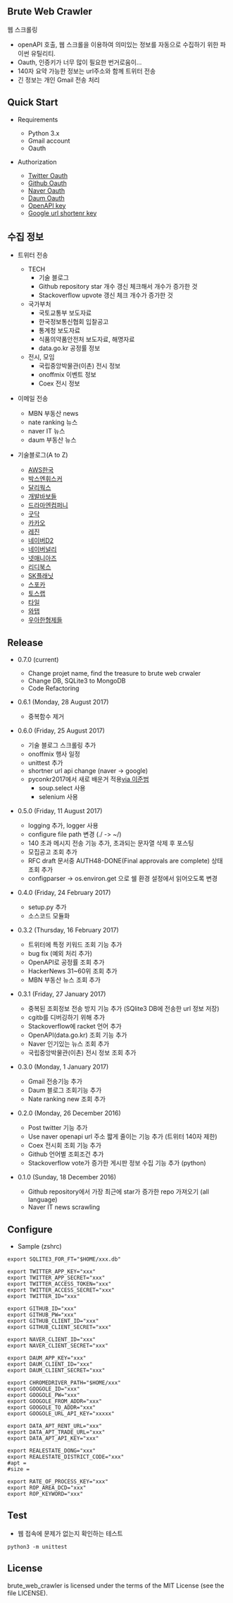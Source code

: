 Brute Web Crawler
----------------

웹 스크롤링
  - openAPI 호출, 웹 스크롤을 이용하여 의미있는 정보를 자동으로 수집하기 위한 파이썬 유틸리티.
  - Oauth, 인증키가 너무 많이 필요한 번거로움이...
  - 140자 요약 가능한 정보는 url주소와 함께 트위터 전송
  - 긴 정보는 개인 Gmail 전송 처리

Quick Start
----------------
- Requirements

  - Python 3.x
  - Gmail account
  - Oauth

- Authorization

  - [Twitter Oauth](https://apps.twitter.com)
  - [Github Oauth](https://github.com/settings/developers)
  - [Naver Oauth](https://developers.naver.com/apps)
  - [Daum Oauth](https://developers.daum.net/console)
  - [OpenAPI key](http://www.data.go.kr/)
  - [Google url shortenr key](https://developers.google.com/url-shortener/v1/getting_started#APIKey)


수집 정보
---------
- 트위터 전송
  - TECH 
    - 기술 블로그
    - Github repository star 개수 갱신 체크해서 개수가 증가한 것
    - Stackoverflow upvote 갱신 체크 개수가 증가한 것
  - 국가부처
    - 국토교통부 보도자료
    - 한국정보통신협회 입찰공고
    - 통계청 보도자료
    - 식품의약품안전처 보도자료, 해명자료
    - data.go.kr 공정률 정보
  - 전시, 모임
    - 국립중앙박물관(이촌) 전시 정보 
    - onoffmix 이벤트 정보
    - Coex 전시 정보


- 이메일 전송
  - MBN 부동산 news  
  - nate ranking 뉴스
  - naver IT 뉴스
  - daum 부동산 뉴스

- 기술블로그(A to Z)
  - [AWS한국](http://www.awskr.org/)
  - [박스엔휘스커](http://www.boxnwhis.kr/)
  - [달리웍스](http://techblog.daliworks.net/)
  - [개발바보들](http://devpools.kr/)
  - [드라마엔컴퍼니](http://blog.dramancompany.com/)
  - [굿닥](http://dev.goodoc.co.kr/)
  - [카카오](http://tech.kakao.com)
  - [레진](http://tech.lezhin.com)
  - [네이버D2](http://d2.naver.com/d2.atom)
  - [네이버널리](http://nuli.navercorp.com/sharing/blog/main)
  - [넷매니아즈](http://www.netmanias.com/ko/)
  - [리디북스](https://www.ridicorp.com/blog/)
  - [SK플래닛](http://readme.skplanet.com/)
  - [스포카](https://spoqa.github.io/index.html)
  - [토스랩](http://tosslab.github.io/)
  - [타일](https://blog.tyle.io/)
  - [와탭](http://tech.whatap.io/)
  - [우아한형제들](http://woowabros.github.io/index.html)

Release
-------
- 0.7.0 (current)
  - Change projet name, find the treasure to brute web crwaler
  - Change DB, SQLite3 to MongoDB
  - Code Refactoring

- 0.6.1 (Monday, 28 August 2017)
  - 중복함수 제거

- 0.6.0 (Friday, 25 August 2017)
  - 기술 블로그 스크롤링 추가
  - onoffmix 행사 일정
  - unittest 추가
  - shortner url api change (naver -> google)
  - pyconkr2017에서 새로 배운거 적용[via 이준범](https://github.com/beomi)
    - soup.select 사용
    - selenium 사용


- 0.5.0 (Friday, 11 August 2017)
  - logging 추가, logger 사용
  - configure file path 변경 (./ -> ~/)
  - 140 초과 메시지 전송 기능 추가, 초과되는 문자열 삭제 후 포스팅
  - 모집공고 조회 추가
  - RFC draft 문서중 AUTH48-DONE(Final approvals are complete) 상태 조회 추가
  - configparser -> os.environ.get 으로 쉘 환경 설정에서 읽어오도록 변경


- 0.4.0 (Friday, 24 February 2017)
  - setup.py 추가
  - 소스코드 모듈화


- 0.3.2 (Thursday, 16 February 2017)
  - 트위터에 특정 키워드 조회 기능 추가
  - bug fix (예외 처리 추가)
  - OpenAPI로 공정률 조회 추가
  - HackerNews 31~60위 조회 추가
  - MBN 부동산 뉴스 조회 추가


- 0.3.1 (Friday, 27 January 2017)
  - 중복된 조회정보 전송 방지 기능 추가 (SQlite3 DB에 전송한 url 정보 저장)
  - cgitb를 디버깅하기 위해 추가 
  - Stackoverflow에 racket 언어 추가
  - OpenAPI(data.go.kr) 조회 기능 추가
  - Naver 인기있는 뉴스 조회 추가
  - 국립중앙박물관(이촌) 전시 정보 조회 추가


- 0.3.0 (Monday, 1 January 2017)
  - Gmail 전송기능 추가
  - Daum 블로그 조회기능 추가
  - Nate ranking new 조회 추가   


- 0.2.0 (Monday, 26 December 2016)
  - Post twitter 기능 추가
  - Use naver openapi url 주소 짧게 줄이는 기능 추가 (트위터 140자 제한)
  - Coex 전시회 조회 기능 추가
  - Github 언어별 조회조건 추가
  - Stackoverflow vote가 증가한 게시판 정보 수집 기능 추가 (python)  


- 0.1.0 (Sunday, 18 December 2016)
  - Github repository에서 가장 최근에 star가 증가한 repo 가져오기 (all language)
  - Naver IT news scrawling  


Configure
---------
- Sample (zshrc)

```
export SQLITE3_FOR_FT="$HOME/xxx.db"

export TWITTER_APP_KEY="xxx"
export TWITTER_APP_SECRET="xxx"
export TWITTER_ACCESS_TOKEN="xxx"
export TWITTER_ACCESS_SECRET="xxx"
export TWITTER_ID="xxx"

export GITHUB_ID="xxx"
export GITHUB_PW="xxx"
export GITHUB_CLIENT_ID="xxx"
export GITHUB_CLIENT_SECRET="xxx"

export NAVER_CLIENT_ID="xxx"
export NAVER_CLIENT_SECRET="xxx"

export DAUM_APP_KEY="xxx"
export DAUM_CLIENT_ID="xxx"
export DAUM_CLIENT_SECRET="xxx"

export CHROMEDRIVER_PATH="$HOME/xxx"
export GOOGOLE_ID="xxx"
export GOOGOLE_PW="xxx"
export GOOGOLE_FROM_ADDR="xxx"
export GOOGOLE_TO_ADDR="xxx"
export GOOGOLE_URL_API_KEY="xxxxx"

export DATA_APT_RENT_URL="xxx"
export DATA_APT_TRADE_URL="xxx"
export DATA_APT_API_KEY="xxx"

export REALESTATE_DONG="xxx"
export REALESTATE_DISTRICT_CODE="xxx"
#apt = 
#size =

export RATE_OF_PROCESS_KEY="xxx"
export ROP_AREA_DCD="xxx"
export ROP_KEYWORD="xxx"

```


Test
----
- 웹 접속에 문제가 없는지 확인하는 테스트

`python3 -m unittest `


License
-------
brute_web_crawler is licensed under the terms of the MIT License (see the file LICENSE).
